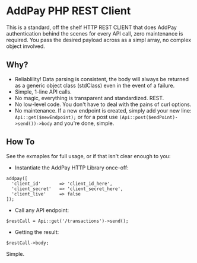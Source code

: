 # AddPay PHP REST Client
This is a standard, off the shelf HTTP REST CLIENT that does AddPay authentication behind the scenes for every API call, 
zero maintenance is required. You pass the desired payload across as a simpl array, no complex object involved.

## Why?
 - Reliablility! Data parsing is consistent, the body will always be returned as a generic object class (stdClass) even in the event of a failure.
 - Simple, 1-line API calls.
 - No magic, everything is transparent and standardized. REST.
 - No low-level code. You don't have to deal with the pains of curl options. 
 - No maintenance. If a new endpoint is created, simply add your new line: `Api::get($newEndpoint);` or for a post use `(Api::post($endPoint)->send())->body` and you're done, simple.

## How To
See the exmaples for full usage, or if that isn't clear enough to you:

- Instantiate the AddPay HTTP Library once-off:
```
addpay([
  'client_id'       => 'client_id_here',
  'client_secret'   => 'client_secret_here',
  'client_live'     => false
]);
```
- Call any API endpoint: 
```
$restCall = Api::get('/transactions')->send();
```
- Getting the result:
```
$restCall->body;
```
Simple.
